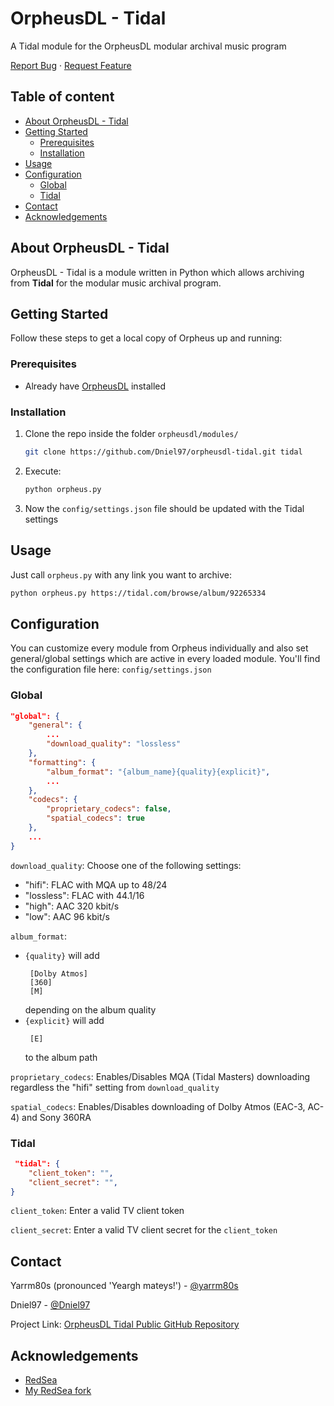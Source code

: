 <!-- PROJECT INTRO -->

OrpheusDL - Tidal
=================

A Tidal module for the OrpheusDL modular archival music program

[Report Bug](https://github.com/yarrm80s/orpheusdl/issues)
·
[Request Feature](https://github.com/yarrm80s/orpheusdl/issues)


## Table of content

- [About OrpheusDL - Tidal](#about-orpheusdl-tidal)
- [Getting Started](#getting-started)
    - [Prerequisites](#prerequisites)
    - [Installation](#installation)
- [Usage](#usage)
- [Configuration](#configuration)
    - [Global](#global)
    - [Tidal](#tidal)
- [Contact](#contact)
- [Acknowledgements](#acknowledgements)



<!-- ABOUT ORPHEUS -->
## About OrpheusDL - Tidal

OrpheusDL - Tidal is a module written in Python which allows archiving from **Tidal** for the modular music archival program.


<!-- GETTING STARTED -->
## Getting Started

Follow these steps to get a local copy of Orpheus up and running:

### Prerequisites

* Already have [OrpheusDL](https://github.com/yarrm80s/orpheusdl) installed

### Installation

1. Clone the repo inside the folder `orpheusdl/modules/`
   ```sh
   git clone https://github.com/Dniel97/orpheusdl-tidal.git tidal
   ```
2. Execute:
   ```sh
   python orpheus.py
   ```
3. Now the `config/settings.json` file should be updated with the Tidal settings

<!-- USAGE EXAMPLES -->
## Usage

Just call `orpheus.py` with any link you want to archive:

```sh
python orpheus.py https://tidal.com/browse/album/92265334
```

<!-- CONFIGURATION -->
## Configuration

You can customize every module from Orpheus individually and also set general/global settings which are active in every
loaded module. You'll find the configuration file here: `config/settings.json`

### Global

```json
"global": {
    "general": {
        ...
        "download_quality": "lossless"
    },
    "formatting": {
        "album_format": "{album_name}{quality}{explicit}",
        ...
    },
    "codecs": {
        "proprietary_codecs": false,
        "spatial_codecs": true
    },
    ...
}
```

`download_quality`: Choose one of the following settings:
* "hifi": FLAC with MQA up to 48/24
* "lossless": FLAC with 44.1/16
* "high": AAC 320 kbit/s
* "low": AAC 96 kbit/s

`album_format`:
* `{quality}` will add
    ```
     [Dolby Atmos]
     [360]
     [M]
    ```
  depending on the album quality
* `{explicit}` will add
    ```
     [E]
    ```
  to the album path 

`proprietary_codecs`: Enables/Disables MQA (Tidal Masters) downloading regardless the "hifi" setting from `download_quality`

`spatial_codecs`: Enables/Disables downloading of Dolby Atmos (EAC-3, AC-4) and Sony 360RA

### Tidal
```json
 "tidal": {
    "client_token": "",
    "client_secret": "",
}
```
`client_token`: Enter a valid TV client token

`client_secret`: Enter a valid TV client secret for the `client_token`

<!-- Contact -->
## Contact

Yarrm80s (pronounced 'Yeargh mateys!') - [@yarrm80s](https://github.com/yarrm80s)

Dniel97 - [@Dniel97](https://github.com/Dniel97)

Project Link: [OrpheusDL Tidal Public GitHub Repository](https://github.com/Dniel97/orpheusdl-tidal)


<!-- ACKNOWLEDGEMENTS -->
## Acknowledgements
* [RedSea](https://github.com/redsudo/RedSea)
* [My RedSea fork](https://github.com/Dniel97/RedSea)
